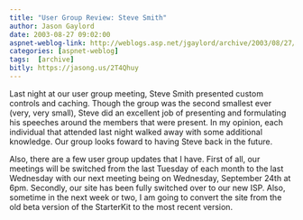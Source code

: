 ```yaml
---
title: "User Group Review: Steve Smith"
author: Jason Gaylord
date: 2003-08-27 09:02:00
aspnet-weblog-link: http://weblogs.asp.net/jgaylord/archive/2003/08/27/25534.aspx
categories: [aspnet-weblog]
tags:  [archive]
bitly: https://jasong.us/2T4Qhuy
---
```


Last night at our user group meeting, Steve Smith presented custom controls and caching. Though the group was the second smallest ever (very, very small), Steve did an excellent job of presenting and formulating his speeches around the members that were present. In my opinion, each individual that attended last night walked away with some additional knowledge. Our group looks foward to having Steve back in the future.
 
Also, there are a few user group updates that I have. First of all, our meetings will be switched from the last Tuesday of each month to the last Wednesday with our next meeting being on Wednesday, September 24th at 6pm. Secondly, our site has been fully switched over to our new ISP. Also, sometime in the next week or two, I am going to convert the site from the old beta version of the StarterKit to the most recent version.